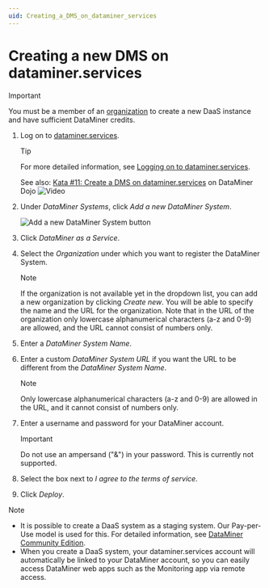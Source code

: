 ```yaml
---
uid: Creating_a_DMS_on_dataminer_services
---
```


# Creating a new DMS on dataminer.services

> [!IMPORTANT]
> You must be a member of an [organization](xref:Pricing_Usage_based_service#organization) to create a new DaaS instance and have sufficient DataMiner credits.

1. Log on to [dataminer.services](https://dataminer.services).

   > [!TIP]
   > For more detailed information, see [Logging on to dataminer.services](xref:Logging_on_to_the_DataMiner_Cloud_Platform).
   >
   > See also: [Kata #11: Create a DMS on dataminer.services](https://community.dataminer.services/courses/kata-11/) on DataMiner Dojo ![Video](~/user-guide/images/video_Duo.png)

1. Under *DataMiner Systems*, click *Add a new DataMiner System*.

   ![Add a new DataMiner System button](~/user-guide/images/daas_create_001.png)

1. Click *DataMiner as a Service*.

1. Select the *Organization* under which you want to register the DataMiner System.

   > [!NOTE]
   > If the organization is not available yet in the dropdown list, you can add a new organization by clicking *Create new*. You will be able to specify the name and the URL for the organization. Note that in the URL of the organization only lowercase alphanumerical characters (a-z and 0-9) are allowed, and the URL cannot consist of numbers only.

1. Enter a *DataMiner System Name*.

1. Enter a custom *DataMiner System URL* if you want the URL to be different from the *DataMiner System Name*.

   > [!NOTE]
   > Only lowercase alphanumerical characters (a-z and 0-9) are allowed in the URL, and it cannot consist of numbers only.

1. Enter a username and password for your DataMiner account.

   > [!IMPORTANT]
   > Do not use an ampersand ("&") in your password. This is currently not supported.

1. Select the box next to *I agree to the terms of service*.

1. Click *Deploy*.

> [!NOTE]
>
> - It is possible to create a DaaS system as a staging system. Our Pay-per-Use model is used for this. For detailed information, see [DataMiner Community Edition](xref:Pricing_Commercial_Models##dataminer-community-edition).
> - When you create a DaaS system, your dataminer.services account will automatically be linked to your DataMiner account, so you can easily access DataMiner web apps such as the Monitoring app via remote access.
